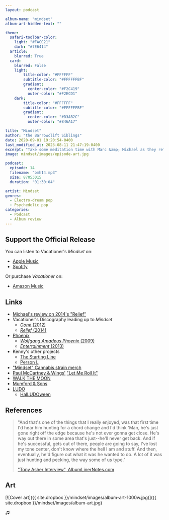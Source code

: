 ```yaml
---
layout: podcast

album-name: "mindset"
album-art-hidden-text: ""

theme:
  safari-toolbar-color:
    light: "#FACC21"
    dark: "#7E6414"
  article:
    blurred: True
  card:
    blurred: False
    light:
        title-color: "#FFFFFF"
        subtitle-color: "#FFFFFFBF"
        gradient:
          center-color: "#F2C419"
          outer-color: "#F2ECD1"
    dark:
        title-color: "#FFFFFF"
        subtitle-color: "#FFFFFFBF"
        gradient:
          center-color: "#D3AB2C"
          outer-color: "#846A17"

title: "Mindset"
author: "the Barrowclift Siblings"
date: 2020-09-01 19:20:54-0400
last_modified_at: 2023-08-11 21:47:19-0400
excerpt: "Take some meditation time with Marc &amp; Michael as they reflect on Vacationer’s “Mindset”."
image: mindset/images/episode-art.jpg

podcast:
  episode: 14
  filename: "bmh14.mp3"
  size: 87053015
  duration: "01:30:04"

artist: Mindset
genres:
  - Electro-dream pop
  - Psychedelic pop
categories:
  - Podcast
  - Album review
---
```


## Support the Official Release

You can listen to Vacationer's *Mindset* on:

* [Apple Music](https://music.apple.com/us/album/mindset/1676998029)
* [Spotify](https://open.spotify.com/album/2bdFknRDA1oN9rxEqjGocC)

Or purchase *Vacationer* on:

* [Amazon Music](https://www.amazon.com/music/player/albums/B0BYBYVBJ2?*entries*=0&*Version*=1)

## Links

* [Michael's review on 2014's "Relief"](https://badmusichertz.com/post/relief)
* Vacationer's Discography leading up to *Mindset*
  * [*Gone* (2012)](https://music.apple.com/us/album/gone/1443883368)
  * [*Relief* (2014)](https://music.apple.com/us/album/relief/1443901446)
* [Phoenix](https://music.apple.com/us/artist/phoenix/5500360)
  * [*Wolfgang Amadeus Phoenix* (2009)](https://music.apple.com/us/album/wolfgang-amadeus-phoenix/1450828963)
  * [*Entertainment* (2013)](https://music.apple.com/us/album/bankrupt-deluxe-edition/1451345965)
* Kenny's other projects
  * [The Starting Line](https://music.apple.com/us/artist/the-starting-line/14788139)
  * [Person L](https://music.apple.com/us/artist/person-l/276969135)
* ["Mindset" Cannabis strain merch](https://www.floatedmag.com/single-post/2018/12/25/Cherry-Kola-Farms-X-Vacationer-Mindset-Cannabis-Strain)
* [Paul McCartney & Wings'](https://music.apple.com/us/artist/paul-mccartney-wings/254653827) ["Let Me Roll It"](https://music.apple.com/us/album/let-me-roll-it/1443413822?i=1443413968)
* [WALK THE MOON](https://music.apple.com/us/artist/walk-the-moon/451783136)
* [Mumford & Sons](https://music.apple.com/us/artist/mumford-sons/307699986)
* [LUDO](https://music.apple.com/us/artist/ludo/5165285)
  * [HalLUDOween](https://en.wikipedia.org/wiki/Ludo_(band)#HalLUDOween)

## References

> "And that's one of the things that I really enjoyed, was that first time I'd hear him hunting for a chord change and I'd think 'Man, he's just gone right off the edge because he's not ever gonna get close. He's way out there in some area that's just--he'll never get back. And if he's successful, gets out of there, people are going to say, I've lost my tone center, don't know where the hell I am and stuff. And then, eventually, he'd figure out what it was he wanted to do. A lot of it was just hunting and pecking, the way some of us type."
>
> ["Tony Asher Interview", AlbumLinerNotes.com](http://www.albumlinernotes.com/Tony_Asher_Interview.html)

## Art

[![Cover art]({{ site.dropbox }}/mindset/images/album-art-1000w.jpg)]({{ site.dropbox }}/mindset/images/album-art.jpg)

♫︎